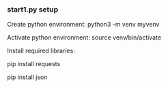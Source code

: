 ### start1.py setup

Create python environment: 
python3 -m venv myvenv

Activate python environment: source venv/bin/activate

Install required libraries: 

pip install requests 

pip install json
